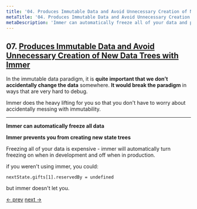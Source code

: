 ```yaml
---
title: '04. Produces Immutable Data and Avoid Unnecessary Creation of New Data Trees with Immer'
metaTitle: '04. Produces Immutable Data and Avoid Unnecessary Creation of New Data Trees with Immer'
metaDescription: 'Immer can automatically freeze all of your data and prevent you from creating new state trees'
---
```


## 07. [Produces Immutable Data and Avoid Unnecessary Creation of New Data Trees with Immer](https://egghead.io/lessons/javascript-produces-immutable-data-and-avoid-unnecessary-creation-of-new-data-trees-with-immer)

In the immutable data paradigm, it is **quite important that we don’t accidentally change the data** somewhere. **It would break the paradigm** in ways that are very hard to debug.

Immer does the heavy lifting for you so that you don't have to worry about accidentally messing with immutability.

---

**Immer can automatically freeze all data**

**Immer prevents you from creating new state trees**

Freezing all of your data is expensive - immer will automatically turn freezing on when in development and off when in production.

if you weren't using immer, you could:

    nextState.gifts[1].reservedBy = undefined

but immer doesn't let you.

[<- prev](https://github.com/zacjones93/Community-Notes-Immutable-JavaScript-Data-Structures-with-Immer/blob/master/lessons/03-simplify-immer-producer-functions-using-currying.md) [next ->](https://github.com/zacjones93/Community-Notes-Immutable-JavaScript-Data-Structures-with-Immer/blob/master/lessons/05-immutable-update-state-inside-react-components-with-useimmer.md)
